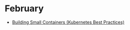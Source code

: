 # February

* [Building Small Containers (Kubernetes Best Practices)](https://www.youtube.com/watch?v=wGz_cbtCiEA)